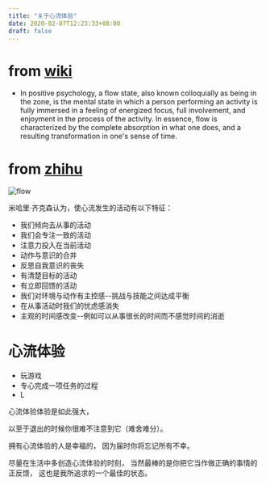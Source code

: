 ```yaml
---
title: "关于心流体验"
date: 2020-02-07T12:23:33+08:00
draft: false
---
```


# from [wiki](https://en.wikipedia.org/wiki/Flow_%28psychology%29)
* In positive psychology, a flow state, also known colloquially as being in the zone, is the mental state in which a person performing an activity is fully immersed in a feeling of energized focus, full involvement, and enjoyment in the process of the activity. In essence, flow is characterized by the complete absorption in what one does, and a resulting transformation in one's sense of time.

# from [zhihu](https://zhuanlan.zhihu.com/p/44809866)
![flow](/antd/flow.jpg)

米哈里·齐克森认为，使心流发生的活动有以下特征：

* 我们倾向去从事的活动
* 我们会专注一致的活动
* 注意力投入在当前活动
* 动作与意识的合并
* 反思自我意识的丧失
* 有清楚目标的活动
* 有立即回馈的活动
* 我们对环境与动作有主控感--挑战与技能之间达成平衡
* 在从事活动时我们的忧虑感消失
* 主观的时间感改变--例如可以从事很长的时间而不感觉时间的消逝


# 心流体验
* 玩游戏
* 专心完成一项任务的过程
* L

心流体验体验是如此强大，

以至于退出的时候你很难不注意到它（难舍难分）。

拥有心流体验的人是幸福的，
因为届时你将忘记所有不幸。

尽量在生活中多创造心流体验的时刻，
当然最棒的是你把它当作做正确的事情的正反馈，
这也是我所追求的一个最佳的状态。
